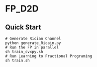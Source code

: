 # FP_D2D

## Quick Start

```shell
# Generate Rician Channel
python generate_Ricain.py
# Run the FP in parallel
sh train_cvxpy.sh
# Run Learning to Fractional Programing
sh train.sh
```

